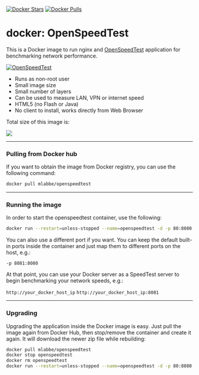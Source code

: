 [![Docker Stars](https://img.shields.io/docker/stars/mlabbe/openspeedtest.svg)](https://hub.docker.com/r/mlabbe/speedtest-mini/) [![Docker Pulls](https://img.shields.io/docker/pulls/mlabbe/openspeedtest.svg)](https://hub.docker.com/r/mlabbe/openspeedtest/)

# docker: OpenSpeedTest

This is a Docker image to run nginx and [OpenSpeedTest](http://openspeedtest.com/) application for benchmarking network performance.

[![OpenSpeedTest](https://github.com/michellabbe/docker-openspeedtest/blob/master/openspeedtest.png)](http://openspeedtest.com/)

- Runs as non-root user
- Small image size
- Small number of layers
- Can be used to measure LAN, VPN or internet speed
- HTML5 (no Flash or Java)
- No client to install, works directly from Web Browser

Total size of this image is:

[![](https://images.microbadger.com/badges/image/mlabbe/openspeedtest.svg)](https://microbadger.com/images/mlabbe/openspeedtest)

________________________________________
### Pulling from Docker hub
If you want to obtain the image from Docker registry, you can use the following command:
```sh
docker pull mlabbe/openspeedtest
```
________________________________________
### Running the image
In order to start the openspeedtest container, use the following:
```sh
docker run --restart=unless-stopped --name=openspeedtest -d -p 80:8080 mlabbe/openspeedtest
```

You can also use a different port if you want.  You can keep the default built-in ports inside the container and just map them to different ports on the host, e.g.:

`-p 8081:8080`

At that point, you can use your Docker server as a SpeedTest server to begin
benchmarking your network speeds, e.g.:

`http://your_docker_host_ip`
`http://your_docker_host_ip:8081`

________________________________________
### Upgrading
Upgrading the application inside the Docker image is easy.  Just pull the image again from Docker Hub, then stop/remove the container and create it again.  It will download the newer zip file while rebuilding:
```sh
docker pull mlabbe/openspeedtest
docker stop openspeedtest
docker rm openspeedtest
docker run --restart=unless-stopped --name=openspeedtest -d -p 80:8080 mlabbe/openspeedtest
```
